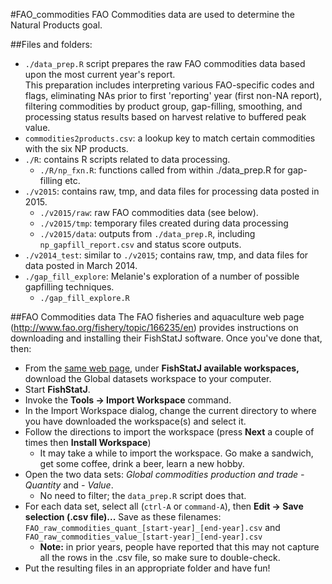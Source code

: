 #FAO_commodities
FAO Commodities data are used to determine the Natural Products goal.

##Files and folders:
* `./data_prep.R` script prepares the raw FAO commodities data based upon the most current year's report.  
This preparation includes interpreting various FAO-specific codes and flags, eliminating NAs prior to first 'reporting' year (first non-NA report),
filtering commodities by product group, gap-filling, smoothing, and processing status results based on harvest relative to buffered peak value.
* `commodities2products.csv`: a lookup key to match certain commodities with the six NP products.
* `./R`: contains R scripts related to data processing.
    * `./R/np_fxn.R`: functions called from within ./data_prep.R for gap-filling etc.
* `./v2015`: contains raw, tmp, and data files for processing data posted in 2015.
    * `./v2015/raw`: raw FAO commodities data (see below).
    * `./v2015/tmp`: temporary files created during data processing
    * `./v2015/data`: outputs from `./data_prep.R`, including `np_gapfill_report.csv` and status score outputs.
* `./v2014_test`: similar to `./v2015`; contains raw, tmp, and data files for data posted in March 2014.
* `./gap_fill_explore`: Melanie's exploration of a number of possible gapfilling techniques.
    * `./gap_fill_explore.R`

##FAO Commodities data
The FAO fisheries and aquaculture web page (http://www.fao.org/fishery/topic/166235/en) provides instructions on downloading and installing their FishStatJ software.  Once you've done that, then:

* From the [same web page](http://www.fao.org/fishery/topic/166235/en), under **FishStatJ available workspaces,** download the Global datasets workspace to your computer.
* Start **FishStatJ**.
* Invoke the **Tools -> Import Workspace** command.
* In the Import Workspace dialog, change the current directory to where you have downloaded the workspace(s) and select it.
* Follow the directions to import the workspace (press **Next** a couple of times then **Install Workspace**)
    * It may take a while to import the workspace. Go make a sandwich, get some coffee, drink a beer, learn a new hobby.
* Open the two data sets: *Global commodities production and trade - Quantity* and *- Value*.
    * No need to filter; the `data_prep.R` script does that.
* For each data set, select all (`ctrl-A` or `command-A`), then **Edit -> Save selection (.csv file)...**  Save as these filenames: 
        `FAO_raw_commodities_quant_[start-year]_[end-year].csv` and
        `FAO_raw_commodities_value_[start-year]_[end-year].csv`
    * **Note:** in prior years, people have reported that this may not capture all the rows in the .csv file, so make sure to double-check.
* Put the resulting files in an appropriate folder and have fun!